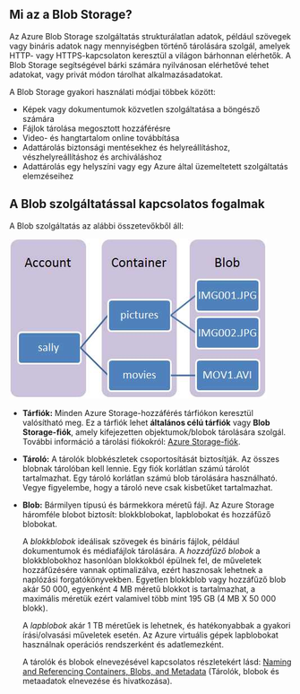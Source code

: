 ## <a name="what-is-blob-storage"></a>Mi az a Blob Storage?
Az Azure Blob Storage szolgáltatás strukturálatlan adatok, például szövegek vagy bináris adatok nagy mennyiségben történő tárolására szolgál, amelyek HTTP- vagy HTTPS-kapcsolaton keresztül a világon bárhonnan elérhetők. A Blob Storage segítségével bárki számára nyilvánosan elérhetővé tehet adatokat, vagy privát módon tárolhat alkalmazásadatokat.

A Blob Storage gyakori használati módjai többek között:

* Képek vagy dokumentumok közvetlen szolgáltatása a böngésző számára
* Fájlok tárolása megosztott hozzáférésre
* Video- és hangtartalom online továbbítása
* Adattárolás biztonsági mentésekhez és helyreállításhoz, vészhelyreállításhoz és archiváláshoz
* Adattárolás egy helyszíni vagy egy Azure által üzemeltetett szolgáltatás elemzéseihez

## <a name="blob-service-concepts"></a>A Blob szolgáltatással kapcsolatos fogalmak
A Blob szolgáltatás az alábbi összetevőkből áll:

![Blob1][Blob1]

* **Tárfiók:** Minden Azure Storage-hozzáférés tárfiókon keresztül valósítható meg. Ez a tárfiók lehet **általános célú tárfiók** vagy **Blob Storage-fiók**, amely kifejezetten objektumok/blobok tárolására szolgál. További információ a tárolási fiókokról: [Azure Storage-fiók](../articles/storage/storage-create-storage-account.md).
* **Tároló:** A tárolók blobkészletek csoportosítását biztosítják. Az összes blobnak tárolóban kell lennie. Egy fiók korlátlan számú tárolót tartalmazhat. Egy tároló korlátlan számú blob tárolására használható. Vegye figyelembe, hogy a tároló neve csak kisbetűket tartalmazhat.
* **Blob:** Bármilyen típusú és bármekkora méretű fájl. Az Azure Storage háromféle blobot biztosít: blokkblobokat, lapblobokat és hozzáfűző blobokat.
  
    A *blokkblobok* ideálisak szövegek és bináris fájlok, például dokumentumok és médiafájlok tárolására. A *hozzáfűző blobok* a blokkblobokhoz hasonlóan blokkokból épülnek fel, de műveletek hozzáfűzésére vannak optimalizálva, ezért hasznosak lehetnek a naplózási forgatókönyvekben. Egyetlen blokkblob vagy hozzáfűző blob akár 50 000, egyenként 4 MB méretű blokkot is tartalmazhat, a maximális méretük ezért valamivel több mint 195 GB (4 MB X 50 000 blokk).
  
    A *lapblobok* akár 1 TB méretűek is lehetnek, és hatékonyabbak a gyakori írási/olvasási műveletek esetén. Az Azure virtuális gépek lapblobokat használnak operációs rendszerként és adatlemezként.
  
    A tárolók és blobok elnevezésével kapcsolatos részletekért lásd: [Naming and Referencing Containers, Blobs, and Metadata](https://msdn.microsoft.com/library/azure/dd135715.aspx) (Tárolók, blobok és metaadatok elnevezése és hivatkozása).

[Blob1]: ./media/storage-blob-concepts-include/blob1.jpg


<!--HONumber=Nov16_HO2-->


